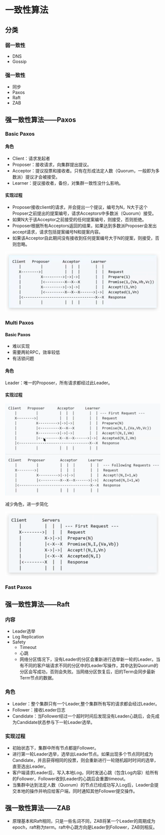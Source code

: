# 一致性算法

## 分类

### 弱一致性

- DNS
- Gossip

### 强一致性

- 同步
- Paxos
- Raft
- ZAB

## 强一致性算法——Paxos

### Basic Paxos

#### 角色

- Client：请求发起者
- Proposer：接收请求，向集群提出提议。
- Acceptor：提议投票和接收者。只有在形成法定人数（Quorum，一般即为多数派）提议才会被接受。
- Learner：提议接收者，备份，对集群一致性没什么影响。

#### 实现过程

- Proposer接收client的请求，并会提出一个提议，编号为N，N大于这个Propser之前提出的提案编号，请求Acceptors中多数派（Quorum）接受。
- 如果N大于该Acceptor之前接受的任何提案编号，则接受，否则拒绝。
- Proposer根据所有Acceptors返回的结果，如果达到多数派Proposer会发出accept请求，请求包括提案编号N和提案内容。
- 如果该Acceptor自此期间没有接收到任何提案编号大于N的提案，则接受，否则忽略。

![image-20200623113016488](一致性算法.assets/image-20200623113016488.png)



### Multi Paxos

#### Basic Paxos

- 难以实现
- 需要两轮RPC，效率较低
- 有活锁问题

#### 角色

Leader：唯一的Proposer，所有请求都经过此Leader。

#### 实现过程

![image-20200623120255098](一致性算法.assets/image-20200623120255098.png)

减少角色，进一步简化

![image-20200623120414405](一致性算法.assets/image-20200623120414405.png)



### Fast Paxos

## 强一致性算法——Raft

### 内容

- Leader选举
- Log Replication
- Safety
  - Timeout
  - 心跳
  - 网络分区情况下，没有Leader的分区会重新进行选举新一轮的Leader。当有不同的客户端请求不同的分区中的Leader写操作，其中达到Quorum的分区会写成功，否则会失败。当网络分区恢复后，旧的Term会同步最新Term节点的数据。

### 角色

- Leader：整个集群只有一个Leader,整个集群所有写的请求都会经过Leader。
- Follower：接收Leader日志
- Candidate：当Follower经过一个超时时间后发现没有Leader心跳后，会先成为Candidate状态参与下一轮Leader选举。

### 实现过程

- 初始状态下，集群中所有节点都是Follower。
- 进行第一轮Leader选举，选举出Leader节点。如果出现多个节点同时成为Candidate，并且获得相同的投票，则会重新进行一轮随机超时时间的选举，直至选出Leader。
- 客户端请求Leader后，写入本地Log，同时发送心跳（包含Log内容）给所有的Follower，Follower收到Leader的心跳后会重置timeout。
- 当集群中达到法定人数（Quorum）的节点已经成功写入Log后，Leader会提交本地的操作并响应给客户端，同时通知其他Follower提交操作。



## 强一致性算法——ZAB

- 原理基本和Raft相同，只是一些名词不同，ZAB将某一个Leader的周期成为epoch，raft称为term。raft中心跳方向是Leader到Follower，ZAB则相反。